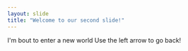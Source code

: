 ```yaml
---
layout: slide
title: "Welcome to our second slide!"
---
```

I'm bout to enter a new world
Use the left arrow to go back!
